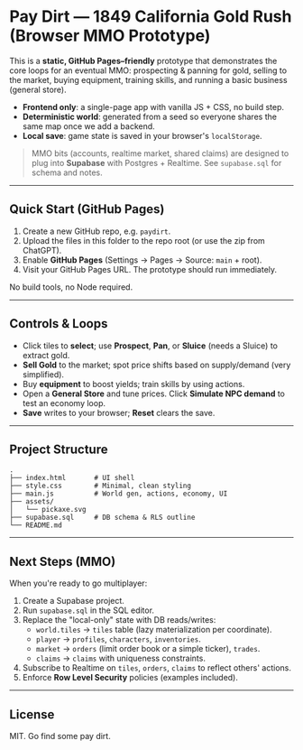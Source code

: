 # Pay Dirt — 1849 California Gold Rush (Browser MMO Prototype)

This is a **static, GitHub Pages–friendly** prototype that demonstrates the core loops for an eventual MMO:
prospecting & panning for gold, selling to the market, buying equipment, training skills, and running a basic business (general store).

- **Frontend only**: a single-page app with vanilla JS + CSS, no build step.
- **Deterministic world**: generated from a seed so everyone shares the same map once we add a backend.
- **Local save**: game state is saved in your browser's `localStorage`.

> MMO bits (accounts, realtime market, shared claims) are designed to plug into **Supabase** with Postgres + Realtime. See `supabase.sql` for schema and notes.

---

## Quick Start (GitHub Pages)

1. Create a new GitHub repo, e.g. `paydirt`.
2. Upload the files in this folder to the repo root (or use the zip from ChatGPT).
3. Enable **GitHub Pages** (Settings → Pages → Source: `main` + root).
4. Visit your GitHub Pages URL. The prototype should run immediately.

No build tools, no Node required.

---

## Controls & Loops

- Click tiles to **select**; use **Prospect**, **Pan**, or **Sluice** (needs a Sluice) to extract gold.
- **Sell Gold** to the market; spot price shifts based on supply/demand (very simplified).
- Buy **equipment** to boost yields; train skills by using actions.
- Open a **General Store** and tune prices. Click **Simulate NPC demand** to test an economy loop.
- **Save** writes to your browser; **Reset** clears the save.

---

## Project Structure

```
.
├── index.html       # UI shell
├── style.css        # Minimal, clean styling
├── main.js          # World gen, actions, economy, UI
├── assets/
│   └── pickaxe.svg
├── supabase.sql     # DB schema & RLS outline
└── README.md
```

---

## Next Steps (MMO)

When you're ready to go multiplayer:

1. Create a Supabase project.
2. Run `supabase.sql` in the SQL editor.
3. Replace the "local-only" state with DB reads/writes:
   - `world.tiles` → `tiles` table (lazy materialization per coordinate).
   - `player` → `profiles`, `characters`, `inventories`.
   - `market` → `orders` (limit order book or a simple ticker), `trades`.
   - `claims` → `claims` with uniqueness constraints.
4. Subscribe to Realtime on `tiles`, `orders`, `claims` to reflect others' actions.
5. Enforce **Row Level Security** policies (examples included).

---

## License

MIT. Go find some pay dirt.
